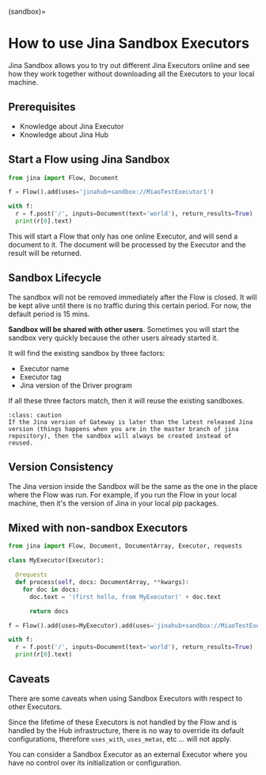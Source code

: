 (sandbox)=

# How to use Jina Sandbox Executors

Jina Sandbox allows you to try out different Jina Executors online and see how they work together without downloading all the Executors to your local machine.

## Prerequisites

- Knowledge about Jina Executor
- Knowledge about Jina Hub

## Start a Flow using Jina Sandbox

```python
from jina import Flow, Document

f = Flow().add(uses='jinahub+sandbox://MiaoTestExecutor1')

with f:
  r = f.post('/', inputs=Document(text='world'), return_results=True)
  print(r[0].text)
```

This will start a Flow that only has one online Executor, and will send a document to it. The document will be processed by the Executor and the result will be returned.

## Sandbox Lifecycle

The sandbox will not be removed immediately after the Flow is closed. It will be kept alive until there is no traffic during this certain period. For now, the default period is 15 mins.

**Sandbox will be shared with other users**. Sometimes you will start the sandbox very quickly because the other users already started it.

It will find the existing sandbox by three factors: 
- Executor name
- Executor tag
- Jina version of the Driver program

If all these three factors match, then it will reuse the existing sandboxes.

```{admonition} Caution
:class: caution
If the Jina version of Gateway is later than the latest released Jina version (things happens when you are in the master branch of jina repository), then the sandbox will always be created instead of reused.
```

## Version Consistency

The Jina version inside the Sandbox will be the same as the one in the place where the Flow was run. For example, if you run the Flow in your local machine, then it's the version of Jina in your local pip packages.

## Mixed with non-sandbox Executors


```python
from jina import Flow, Document, DocumentArray, Executor, requests

class MyExecutor(Executor):

  @requests
  def process(self, docs: DocumentArray, **kwargs):
    for doc in docs:
      doc.text = '(first hello, from MyExecutor)' + doc.text

      return docs

f = Flow().add(uses=MyExecutor).add(uses='jinahub+sandbox://MiaoTestExecutor1')

with f:
  r = f.post('/', inputs=Document(text='world'), return_results=True)
  print(r[0].text)
```

## Caveats

There are some caveats when using Sandbox Executors with respect to other Executors.

Since the lifetime of these Executors is not handled by the Flow and is handled by the Hub infrastructure, there is no way
to override its default configurations, therefore `uses_with`, `uses_metas`, etc ... will not apply.

You can consider a Sandbox Executor as an external Executor where you have no control over its initialization or configuration.